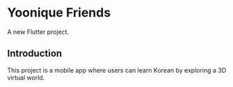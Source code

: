 # Yoonique Friends

A new Flutter project.

## Introduction

This project is a mobile app where users can learn Korean by exploring a 3D virtual world.


